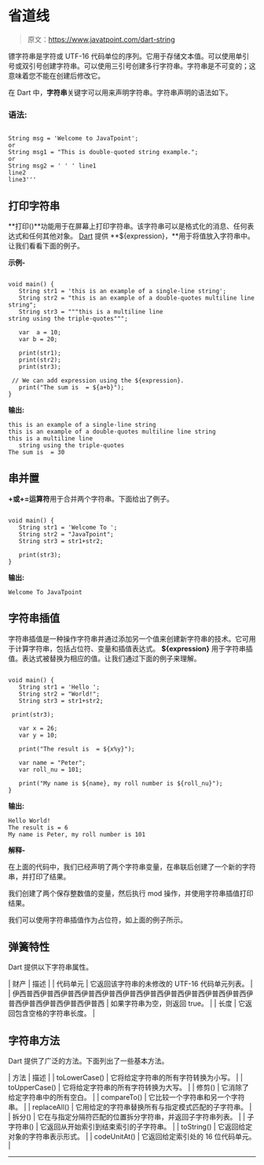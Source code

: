# 省道线

> 原文：<https://www.javatpoint.com/dart-string>

镖字符串是字符或 UTF-16 代码单位的序列。它用于存储文本值。可以使用单引号或双引号创建字符串。可以使用三引号创建多行字符串。字符串是不可变的；这意味着您不能在创建后修改它。

在 Dart 中，**字符串**关键字可以用来声明字符串。字符串声明的语法如下。

### 语法:

```

String msg = 'Welcome to JavaTpoint';
or
String msg1 = "This is double-quoted string example.";
or
String msg2 = ' ' ' line1
line2
line3'''

```

## 打印字符串

**打印()**功能用于在屏幕上打印字符串。该字符串可以是格式化的消息、任何表达式和任何其他对象。 [Dart](https://www.javatpoint.com/dart-programming) 提供 **${expression}，**用于将值放入字符串中。让我们看看下面的例子。

**示例-**

```

void main() { 
   String str1 = 'this is an example of a single-line string'; 
   String str2 = "this is an example of a double-quotes multiline line string"; 
   String str3 = """this is a multiline line 
string using the triple-quotes"""; 

   var  a = 10;
   var b = 20;

   print(str1);
   print(str2); 
   print(str3); 

 // We can add expression using the ${expression}.
   print("The sum is  = ${a+b}");
}

```

**输出:**

```
this is an example of a single-line string
this is an example of a double-quotes multiline line string
this is a multiline line
   string using the triple-quotes
The sum is  = 30

```

## 串并置

**+或+=运算符**用于合并两个字符串。下面给出了例子。

```

void main() { 
   String str1 = 'Welcome To '; 
   String str2 = "JavaTpoint"; 
   String str3 = str1+str2;

   print(str3); 
}

```

**输出:**

```
Welcome To JavaTpoint

```

## 字符串插值

字符串插值是一种操作字符串并通过添加另一个值来创建新字符串的技术。它可用于计算字符串，包括占位符、变量和插值表达式。 **${expression}** 用于字符串插值。表达式被替换为相应的值。让我们通过下面的例子来理解。

```

void main() { 
   String str1 = 'Hello '; 
   String str2 = "World!"; 
   String str3 = str1+str2;

 print(str3); 

   var x = 26;
   var y = 10;

   print("The result is  = ${x%y}");

   var name = "Peter";
   var roll_nu = 101;

   print("My name is ${name}, my roll number is ${roll_nu}");
}

```

**输出:**

```
Hello World!
The result is = 6
My name is Peter, my roll number is 101

```

**解释-**

在上面的代码中，我们已经声明了两个字符串变量，在串联后创建了一个新的字符串，并打印了结果。

我们创建了两个保存整数值的变量，然后执行 mod 操作，并使用字符串插值打印结果。

我们可以使用字符串插值作为占位符，如上面的例子所示。

## 弹簧特性

Dart 提供以下字符串属性。

| 财产 | 描述 |
| 代码单元 | 它返回该字符串的未修改的 UTF-16 代码单元列表。 |
| 伊西普西伊普西伊普西伊普西伊普西伊普西伊普西伊普西伊普西伊普西伊普西伊普西伊普西伊普西伊普西伊普西 | 如果字符串为空，则返回 true。 |
| 长度 | 它返回包含空格的字符串长度。 |

## 字符串方法

Dart 提供了广泛的方法。下面列出了一些基本方法。

| 方法 | 描述 |
| toLowerCase() | 它将给定字符串的所有字符转换为小写。 |
| toUpperCase() | 它将给定字符串的所有字符转换为大写。 |
| 修剪() | 它消除了给定字符串中的所有空白。 |
| compareTo() | 它比较一个字符串和另一个字符串。 |
| replaceAll() | 它用给定的字符串替换所有与指定模式匹配的子字符串。 |
| 拆分() | 它在与指定分隔符匹配的位置拆分字符串，并返回子字符串列表。 |
| 子字符串() | 它返回从开始索引到结束索引的子字符串。 |
| toString() | 它返回给定对象的字符串表示形式。 |
| codeUnitAt() | 它返回给定索引处的 16 位代码单元。 |

* * *
